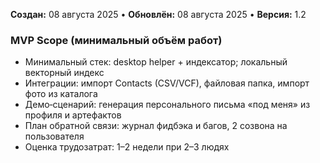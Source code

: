 **Создан:** 08 августа 2025 • **Обновлён:** 08 августа 2025 • **Версия:** 1.2

### MVP Scope (минимальный объём работ)

- Минимальный стек: desktop helper + индексатор; локальный векторный индекс
- Интеграции: импорт Contacts (CSV/VCF), файловая папка, импорт фото из каталога
- Демо‑сценарий: генерация персонального письма «под меня» из профиля и артефактов
- План обратной связи: журнал фидбэка и багов, 2 созвона на пользователя
- Оценка трудозатрат: 1–2 недели при 2–3 людях
